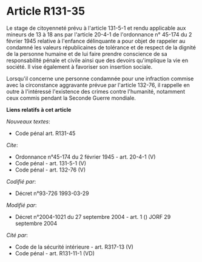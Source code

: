# Article R131-35

Le stage de citoyenneté prévu à l'article 131-5-1 et rendu applicable aux mineurs de 13 à 18 ans par l'article 20-4-1 de
l'ordonnance n° 45-174 du 2 février 1945 relative à l'enfance délinquante a pour objet de rappeler au condamné les valeurs
républicaines de tolérance et de respect de la dignité de la personne humaine et de lui faire prendre conscience de sa
responsabilité pénale et civile ainsi que des devoirs qu'implique la vie en société. Il vise également à favoriser son
insertion sociale. 

Lorsqu'il concerne une personne condamnée pour une infraction commise avec la circonstance aggravante prévue par l'article
132-76, il rappelle en outre à l'intéressé l'existence des crimes contre l'humanité, notamment ceux commis pendant la Seconde
Guerre mondiale.

**Liens relatifs à cet article**

_Nouveaux textes_:

  - Code pénal art. R131-45

_Cite_:

  - Ordonnance n°45-174 du 2 février 1945 - art. 20-4-1 (V)
  - Code pénal - art. 131-5-1 (V)
  - Code pénal - art. 132-76 (V)

_Codifié par_:

  - Décret n°93-726 1993-03-29

_Modifié par_:

  - Décret n°2004-1021 du 27 septembre 2004 - art. 1 () JORF 29 septembre 2004

_Cité par_:

  - Code de la sécurité intérieure - art. R317-13 (V)
  - Code pénal - art. R131-11-1 (VD)
